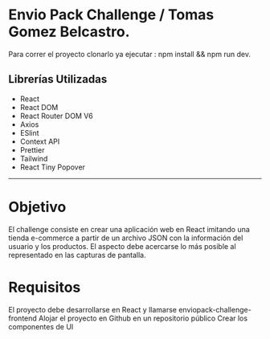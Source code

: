 # Envio Pack Challenge / Tomas Gomez Belcastro.

Para correr el proyecto clonarlo ya ejecutar : npm install && npm run dev.

## Librerías Utilizadas

- React
- React DOM
- React Router DOM V6
- Axios
- ESlint
- Context API
- Prettier
- Tailwind
- React Tiny Popover


-----------------------------------------------

# Objetivo
 El challenge consiste en crear una aplicación web en React imitando una tienda e-commerce a partir de
 un archivo JSON con la información del usuario y los productos. El aspecto debe acercarse lo más
 posible al representado en las capturas de pantalla.


 # Requisitos
El proyecto debe desarrollarse en React y llamarse enviopack-challenge-frontend
 Alojar el proyecto en Github en un repositorio público
 Crear los componentes de UI

